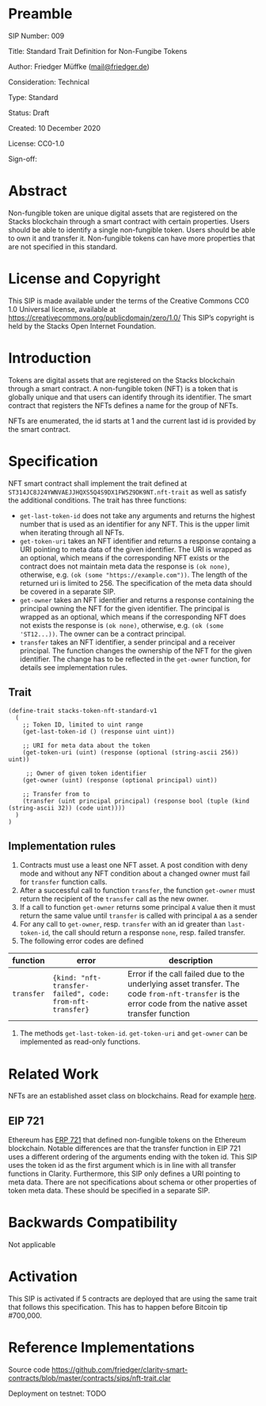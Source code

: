 # Preamble

SIP Number: 009

Title: Standard Trait Definition for Non-Fungibe Tokens

Author: Friedger Müffke (mail@friedger.de)

Consideration: Technical

Type: Standard

Status: Draft

Created: 10 December 2020

License: CC0-1.0

Sign-off:

# Abstract

Non-fungible token are unique digital assets that are registered on the Stacks blockchain through a smart contract with certain properties.
Users should be able to identify a single non-fungible token. Users should be able to own it and transfer it. Non-fungible tokens can have more properties that are not specified in this standard.

# License and Copyright

This SIP is made available under the terms of the Creative Commons CC0 1.0 Universal license, available at https://creativecommons.org/publicdomain/zero/1.0/
This SIP’s copyright is held by the Stacks Open Internet Foundation.

# Introduction

Tokens are digital assets that are registered on the Stacks blockchain through a smart contract. A non-fungible token (NFT) is a token that is globally unique and that users can identify through its identifier. The smart contract that registers the NFTs defines a name for the group of NFTs.

NFTs are enumerated, the id starts at 1 and the current last id is provided by the smart contract.

# Specification

NFT smart contract shall implement the trait defined at `ST314JC8J24YWNVAEJJHQXS5Q4S9DX1FW5Z9DK9NT.nft-trait` as well as satisfy the additional conditions.
The trait has three functions:
* `get-last-token-id` does not take any arguments and returns the highest number that is used as an identifier for any NFT. This is the upper limit when iterating through all NFTs.
* `get-token-uri` takes an NFT identifier and returns a response containg a URI pointing to meta data of the given identifier. The URI is wrapped as an optional, which means if the corresponding NFT exists or the contract does not maintain meta data the response is `(ok none)`, otherwise, e.g. `(ok (some "https://example.com"))`. The length of the returned uri is limited to 256. The specification of the meta data should be covered in a separate SIP.
* `get-owner` takes an NFT identifier and returns a response containing the principal owning the NFT for the given identifier. The principal is wrapped as an optional, which means if the corresponding NFT does not exists the response is `(ok none)`, otherwise, e.g. `(ok (some 'ST12...))`. The owner can be a contract principal.
* `transfer` takes an NFT identifier, a sender principal and a receiver principal. The function changes the ownership of the NFT for the given identifier. The change has to be reflected in the `get-owner` function, for details see implementation rules.

## Trait

```
(define-trait stacks-token-nft-standard-v1
  (
    ;; Token ID, limited to uint range
    (get-last-token-id () (response uint uint))

    ;; URI for meta data about the token 
    (get-token-uri (uint) (response (optional (string-ascii 256)) uint))

     ;; Owner of given token identifier
    (get-owner (uint) (response (optional principal) uint))

    ;; Transfer from to
    (transfer (uint principal principal) (response bool (tuple (kind (string-ascii 32)) (code uint))))
  )
)
```

## Implementation rules

1. Contracts must use a least one NFT asset. A post condition with deny mode and without any NFT condition about a changed owner must fail for `transfer` function calls.
1. After a successful call to function `transfer`, the function `get-owner` must return the recipient of the `transfer` call as the new owner.
1. If a call to function `get-owner` returns some principal `A` value then it must return the same value until `transfer` is called with principal `A` as a sender
1. For any call to `get-owner`, resp. `transfer` with an id greater than `last-token-id`, the call should return a response `none`, resp. failed transfer. 
1. The following error codes are defined

| function | error | description |
|----------|-------|-------------| 
|`transfer`|`{kind: "nft-transfer-failed", code: from-nft-transfer}`| Error if the call failed due to the underlying asset transfer. The code `from-nft-transfer` is the error code from the native asset transfer function|

1. The methods `get-last-token-id`. `get-token-uri` and `get-owner` can be implemented as read-only functions.

# Related Work

NFTs are an established asset class on blockchains. Read for example [here](https://www.ledger.com/academy/what-are-nft).

## EIP 721
Ethereum has [ERP 721](https://eips.ethereum.org/EIPS/eip-721) that defined non-fungible tokens on the Ethereum blockchain. Notable differences are that the transfer function in EIP 721 uses a different ordering of the arguments ending with the token id. This SIP uses the token id as the first argument which is in line with all transfer functions in Clarity. Furthermore, this SIP only defines a URI pointing to meta data. There are not specifications about schema or other properties of token meta data. These should be specified in a separate SIP.


# Backwards Compatibility

Not applicable

# Activation

This SIP is activated if 5 contracts are deployed that are using the same trait that follows this specification. This has to happen before Bitcoin tip #700,000.

# Reference Implementations

Source code
https://github.com/friedger/clarity-smart-contracts/blob/master/contracts/sips/nft-trait.clar

Deployment on testnet: TODO
